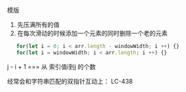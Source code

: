 模版
 1. 先压满所有的值
 2. 在每次滑动的时候添加一个元素的同时删除一个老的元素

 ```javascript
    for(let i = 0; i < arr.length - windowWidth; i ++) {}
    for(let i = windowWidth; i < arr.length; i ++) {}
 ```

 j - i + 1 === 从 索引值i到j 的个数

 经常会和字符串匹配的双指针互动上： LC-438